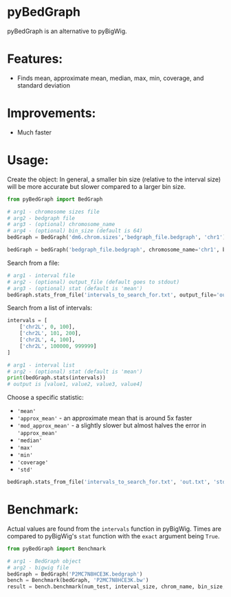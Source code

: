 # pyBedGraph

pyBedGraph is an alternative to pyBigWig.

# Features:

  - Finds mean, approximate mean, median, max, min, coverage, and standard deviation

# Improvements:
  - Much faster

# Usage:
Create the object:
In general, a smaller bin size (relative to the interval size) will be more accurate but slower compared to a larger bin size.
```python
from pyBedGraph import BedGraph

# arg1 - chromosome sizes file
# arg2 - bedgraph file
# arg3 - (optional) chromosome_name
# arg4 - (optional) bin_size (default is 64)
bedGraph = BedGraph('dm6.chrom.sizes','bedgraph_file.bedgraph', 'chr1')

bedGraph = bedGraph('bedgraph_file.bedgraph', chromosome_name='chr1', bin_size=128)
```

Search from a file:
```python
# arg1 - interval file
# arg2 - (optional) output_file (default goes to stdout)
# arg3 - (optional) stat (default is 'mean')
bedGraph.stats_from_file('intervals_to_search_for.txt', output_file='out.txt', stat='mean')
```

Search from a list of intervals:
```python
intervals = [
    ['chr2L', 0, 100],
    ['chr2L', 101, 200],
    ['chr2L', 4, 100],
    ['chr2L', 100000, 999999]
]

# arg1 - interval list
# arg2 - (optional) stat (default is 'mean')
print(bedGraph.stats(intervals))
# output is [value1, value2, value3, value4]
```

Choose a specific statistic:
  - `'mean'`
  - `'approx_mean'` - an approximate mean that is around 5x faster
  - `'mod_approx_mean'` - a slightly slower but almost halves the error in `'approx_mean'`
  - `'median'`
  - `'max'`
  - `'min'`
  - `'coverage'`
  - `'std'`
```python
bedGraph.stats_from_file('intervals_to_search_for.txt', 'out.txt', 'std')
```

# Benchmark:
Actual values are found from the `intervals` function in pyBigWig. Times are compared to pyBigWig's `stat` function with the `exact` argument being `True`.
```python
from pyBedGraph import Benchmark

# arg1 - BedGraph object
# arg2 - bigwig file
bedGraph = BedGraph('P2MC7N8HCE3K.bedgraph')
bench = Benchmark(bedGraph, 'P2MC7N8HCE3K.bw')
result = bench.benchmark(num_test, interval_size, chrom_name, bin_size, stats=None)
```